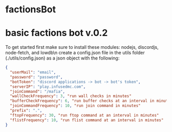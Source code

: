 # factionsBot

# basic factions bot v.0.2

To get started first make sure to install these modules: nodejs, discordjs, node-fetch, and lowdb\n
create a config.json file in the utils folder (./utils/config.json) as a json object with the following:

```json
{
  "userMail": "email",
  "password": "password",
  "botToken": "discord applications -> bot -> bot's token",
  "serverIP": "play.infusedmc.com",
  "joinCommand": "/mafia",
  "wallCheckFrequency": 3, "run wall checks in minutes"
  "bufferCheckFrequency": 6, "run buffer checks at an interval in minutes"
  "joinCommandFrequency": 10, "run join command in minutes"
  "prefix": ".",
  "ftopFrequency": 30, "run ftop command at an interval in minutes"
  "flistFrequency": 10, "run flist command at an interval in minutes"
}
```

